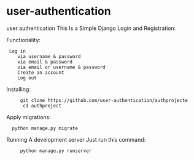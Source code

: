 # user-authentication
user authentication 
 This Is a Simple Django Login and Registration:




Functionality:
     
     
     Log in
        via username & password
        via email & password
        via email or username & password
        Create an account
        Log out



Installing:
         
         git clone https://github.com/user-authentication/authprojecte
          cd authproject

Apply migrations:
      
      python manage.py migrate

Running
A development server
Just run this command:
         
         python manage.py runserver

